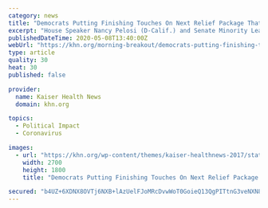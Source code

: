 ```yaml
---
category: news
title: "Democrats Putting Finishing Touches On Next Relief Package That Is ‘Rooseveltian’ In Scope"
excerpt: "House Speaker Nancy Pelosi (D-Calif.) and Senate Minority Leader Chuck Schumer (D-N.Y.) are going big with their next relief package that will focus on individuals, localities and testing efforts."
publishedDateTime: 2020-05-08T13:40:00Z
webUrl: "https://khn.org/morning-breakout/democrats-putting-finishing-touches-on-next-relief-package-that-is-rooseveltian-in-scope/"
type: article
quality: 30
heat: 30
published: false

provider:
  name: Kaiser Health News
  domain: khn.org

topics:
  - Political Impact
  - Coronavirus

images:
  - url: "https://khn.org/wp-content/themes/kaiser-healthnews-2017/static/images/placeholder.jpg"
    width: 2700
    height: 1800
    title: "Democrats Putting Finishing Touches On Next Relief Package That Is ‘Rooseveltian’ In Scope"

secured: "b4UZ+6XDNX8OVTj6NXB+lAzUelFJoMRcDvwWoT0GoieQ13QgPITtnG3veNXN8TzWf5LDTPAh748dcz9UfDXMOXLe/O/IXNN4wjvv+OXWplkyuuSZ0ZNiP/Ni5EaSbrX8Ac75Cl4jhPFmJII+bjG75sG3Xknfen1+bBXDXCAdmaO2mIoei3ibNLFe8r6fnuAK33fAvZBiOioyBGIpsl27UK7UQyeXSigb2KDBtBqTBdgc2tKKI5UQ7/S//pIeihgvSzIFiS9OyJtl1J9U428Ud/Y6Y/2PZ3k6GWZET2esCRBA5MMq+XRchtimLdZ4tm1W;KC8+3voYiR6ethgaMVz6Jg=="
---
```


